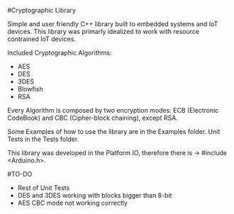 #Cryptographic Library 

Simple and user friendly C++ library built to embedded systems and IoT devices. This library was primarly idealized to work with resource contrained IoT devices. 

Included Cryptographic Algorithms:
- AES 
- DES 
- 3DES 
- Blowfish
- RSA 

Every Algorithm is composed by two encryption modes: ECB (Electronic CodeBook) and CBC (Cipher-block chaining), except RSA.


Some Examples of how to use the library are in the Examples folder.
Unit Tests in the Tests folder. 


This library was developed in the Platform IO, therefore there is -> #include <Arduino.h>.


#TO-DO

- Rest of Unit Tests
- DES and 3DES working with blocks bigger than 8-bit
- AES CBC mode not working correctly

